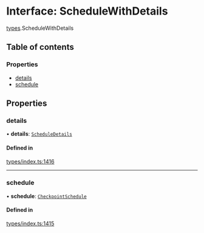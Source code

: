 # Interface: ScheduleWithDetails

[types](../wiki/types).ScheduleWithDetails

## Table of contents

### Properties

- [details](../wiki/types.ScheduleWithDetails#details)
- [schedule](../wiki/types.ScheduleWithDetails#schedule)

## Properties

### details

• **details**: [`ScheduleDetails`](../wiki/api.entities.CheckpointSchedule.types.ScheduleDetails)

#### Defined in

[types/index.ts:1416](https://github.com/PolymeshAssociation/polymesh-sdk/blob/91c2d2d8/src/types/index.ts#L1416)

___

### schedule

• **schedule**: [`CheckpointSchedule`](../wiki/api.entities.CheckpointSchedule.CheckpointSchedule)

#### Defined in

[types/index.ts:1415](https://github.com/PolymeshAssociation/polymesh-sdk/blob/91c2d2d8/src/types/index.ts#L1415)
